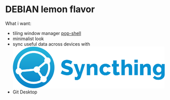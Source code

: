 # DEBIAN lemon flavor

What i want:

- tiling window manager [pop-shell](https://github.com/pop-os/shell)
- minimalist look
- sync useful data across devices with ![syncthing](/repo-img/syncthing.svg)
- Git Desktop

